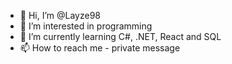 - 👋 Hi, I’m @Layze98
- 👀 I’m interested in programming
- 🌱 I’m currently learning C#, .NET, React and SQL
- 📫 How to reach me - private message

<!---
Layze98/Layze98 is a ✨ special ✨ repository because its `README.md` (this file) appears on your GitHub profile.
You can click the Preview link to take a look at your changes.
--->
